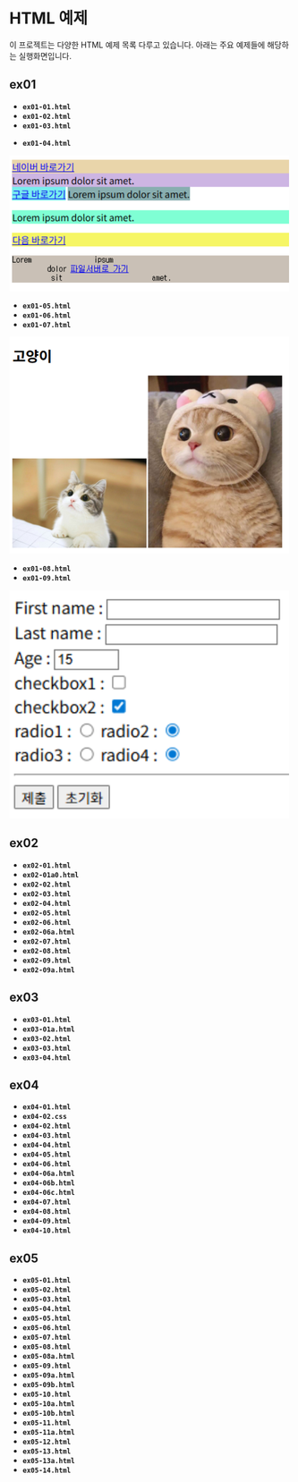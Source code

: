 # HTML 예제

이 프로젝트는 다양한 HTML 예제 목록 다루고 있습니다. 아래는 주요 예제들에 해당하는 실행화면입니다.

## ex01

* **`ex01-01.html`**
* **`ex01-02.html`**
* **`ex01-03.html`**
- **`ex01-04.html`**

<img src="./image/ex01-04.png" width="500">

* **`ex01-05.html`**
* **`ex01-06.html`**
* **`ex01-07.html`**

<img src="./image/ex01-07.png" width="500">

* **`ex01-08.html`**
* **`ex01-09.html`**

<img src="./image/ex01-09.png" width="500">

## ex02

* **`ex02-01.html`**
* **`ex02-01a0.html`**
* **`ex02-02.html`**
* **`ex02-03.html`**
* **`ex02-04.html`**
* **`ex02-05.html`**
* **`ex02-06.html`**
* **`ex02-06a.html`**
* **`ex02-07.html`**
* **`ex02-08.html`**
* **`ex02-09.html`**
* **`ex02-09a.html`**

## ex03

* **`ex03-01.html`**
* **`ex03-01a.html`**
* **`ex03-02.html`**
* **`ex03-03.html`**
* **`ex03-04.html`**

## ex04

* **`ex04-01.html`**
* **`ex04-02.css`**
* **`ex04-02.html`**
* **`ex04-03.html`**
* **`ex04-04.html`**
* **`ex04-05.html`**
* **`ex04-06.html`**
* **`ex04-06a.html`**
* **`ex04-06b.html`**
* **`ex04-06c.html`**
* **`ex04-07.html`**
* **`ex04-08.html`**
* **`ex04-09.html`**
* **`ex04-10.html`**

## ex05

* **`ex05-01.html`**
* **`ex05-02.html`**
* **`ex05-03.html`**
* **`ex05-04.html`**
* **`ex05-05.html`**
* **`ex05-06.html`**
* **`ex05-07.html`**
* **`ex05-08.html`**
* **`ex05-08a.html`**
* **`ex05-09.html`**
* **`ex05-09a.html`**
* **`ex05-09b.html`**
* **`ex05-10.html`**
* **`ex05-10a.html`**
* **`ex05-10b.html`**
* **`ex05-11.html`**
* **`ex05-11a.html`**
* **`ex05-12.html`**
* **`ex05-13.html`**
* **`ex05-13a.html`**
* **`ex05-14.html`**



